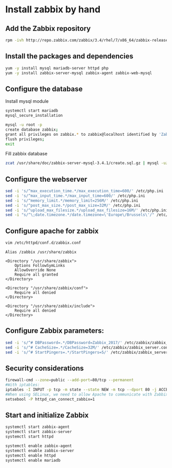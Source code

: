 # Install zabbix by hand

## Add the Zabbix repository
```bash
rpm -ivh http://repo.zabbix.com/zabbix/3.4/rhel/7/x86_64/zabbix-release-3.4-1.el7.centos.noarch.rpm
```

## Install the packages and dependencies
```bash
yum -y install mysql mariadb-server httpd php
yum -y install zabbix-server-mysql zabbix-agent zabbix-web-mysql
```

## Configure the database
Install mysql module
```bash
systemctl start mariadb
mysql_secure_installation

mysql -u root -p
create database zabbix;
grant all privileges on zabbix.* to zabbix@localhost identified by 'Zabbix_2017';
flush privileges;
exit
```
Fill zabbix database
```bash
zcat /usr/share/doc/zabbix-server-mysql-3.4.1/create.sql.gz | mysql -uzabbix -pZabbix_2017
```


## Configure the webserver
```bash
sed -i 's/^max_execution_time.*/max_execution_time=600/' /etc/php.ini
sed -i 's/^max_input_time.*/max_input_time=600/' /etc/php.ini
sed -i 's/^memory_limit.*/memory_limit=256M/' /etc/php.ini
sed -i 's/^post_max_size.*/post_max_size=32M/' /etc/php.ini
sed -i 's/^upload_max_filesize.*/upload_max_filesize=16M/' /etc/php.ini
sed -i "s/^\;date.timezone.*/date.timezone=\'Europe\/Brussels\'/" /etc/php.ini
```

## Configure apache for zabbix
```bash
vim /etc/httpd/conf.d/zabbix.conf
```
```config
Alias /zabbix /usr/share/zabbix

<Directory "/usr/share/zabbix">
    Options FollowSymLinks
    AllowOverride None
    Require all granted
</Directory>

<Directory "/usr/share/zabbix/conf">
    Require all denied
</Directory>

<Directory "/usr/share/zabbix/include">
    Require all denied
</Directory>
```

## Configure Zabbix parameters:
```bash
sed -i 's/^# DBPassword=.*/DBPassword=Zabbix_2017/' /etc/zabbix/zabbix_server.conf
sed -i 's/^# CacheSize=.*/CacheSize=32M/' /etc/zabbix/zabbix_server.conf
sed -i 's/^# StartPingers=.*/StartPingers=5/' /etc/zabbix/zabbix_server.conf
```

## Security considerations
```bash
firewall-cmd --zone=public --add-port=80/tcp --permanent
#With iptables:
iptables -I INPUT -p tcp -m state --state NEW -m tcp --dport 80 -j ACCEPT
#When using SELinux, we need to allow Apache to communicate with Zabbix:
setsebool -P httpd_can_connect_zabbix=1
```

## Start and initialize Zabbix
```bash
systemctl start zabbix-agent
systemctl start zabbix-server
systemctl start httpd

systemctl enable zabbix-agent
systemctl enable zabbix-server
systemctl enable httpd
systemctl enable mariadb
```
